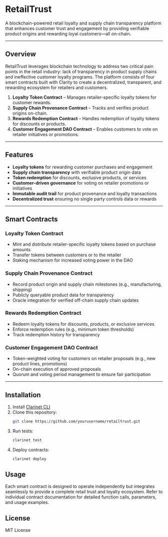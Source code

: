 # RetailTrust

A blockchain-powered retail loyalty and supply chain transparency platform that enhances customer trust and engagement by providing verifiable product origins and rewarding loyal customers—all on-chain.

---

## Overview

RetailTrust leverages blockchain technology to address two critical pain points in the retail industry: lack of transparency in product supply chains and ineffective customer loyalty programs. The platform consists of four smart contracts built with Clarity to create a decentralized, transparent, and rewarding ecosystem for retailers and customers.

1. **Loyalty Token Contract** – Manages retailer-specific loyalty tokens for customer rewards.
2. **Supply Chain Provenance Contract** – Tracks and verifies product origins on-chain.
3. **Rewards Redemption Contract** – Handles redemption of loyalty tokens for discounts or products.
4. **Customer Engagement DAO Contract** – Enables customers to vote on retailer initiatives or promotions.

---

## Features

- **Loyalty tokens** for rewarding customer purchases and engagement  
- **Supply chain transparency** with verifiable product origin data  
- **Token redemption** for discounts, exclusive products, or services  
- **Customer-driven governance** for voting on retailer promotions or initiatives  
- **Immutable audit trail** for product provenance and loyalty transactions  
- **Decentralized trust** ensuring no single party controls data or rewards  

---

## Smart Contracts

### Loyalty Token Contract
- Mint and distribute retailer-specific loyalty tokens based on purchase amounts
- Transfer tokens between customers or to the retailer
- Staking mechanism for increased voting power in the DAO

### Supply Chain Provenance Contract
- Record product origin and supply chain milestones (e.g., manufacturing, shipping)
- Publicly queryable product data for transparency
- Oracle integration for verified off-chain supply chain updates

### Rewards Redemption Contract
- Redeem loyalty tokens for discounts, products, or exclusive services
- Enforce redemption rules (e.g., minimum token thresholds)
- Track redemption history for transparency

### Customer Engagement DAO Contract
- Token-weighted voting for customers on retailer proposals (e.g., new product lines, promotions)
- On-chain execution of approved proposals
- Quorum and voting period management to ensure fair participation

---

## Installation

1. Install [Clarinet CLI](https://docs.hiro.so/clarinet/getting-started)
2. Clone this repository:
   ```bash
   git clone https://github.com/yourusername/retailtrust.git
   ```
3. Run tests:
   ```bash
   clarinet test
   ```
4. Deploy contracts:
   ```bash
   clarinet deploy
   ```

## Usage

Each smart contract is designed to operate independently but integrates seamlessly to provide a complete retail trust and loyalty ecosystem. Refer to individual contract documentation for detailed function calls, parameters, and usage examples.

## License

MIT License
